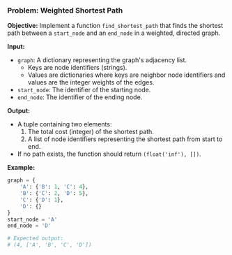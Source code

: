 ### Problem: Weighted Shortest Path

**Objective:** Implement a function `find_shortest_path` that finds the shortest path between a `start_node` and an `end_node` in a weighted, directed graph.

**Input:**
- `graph`: A dictionary representing the graph's adjacency list. 
  - Keys are node identifiers (strings).
  - Values are dictionaries where keys are neighbor node identifiers and values are the integer weights of the edges.
- `start_node`: The identifier of the starting node.
- `end_node`: The identifier of the ending node.

**Output:**
- A tuple containing two elements:
  1. The total cost (integer) of the shortest path.
  2. A list of node identifiers representing the shortest path from start to end.
- If no path exists, the function should return `(float('inf'), [])`.

**Example:**
```python
graph = {
    'A': {'B': 1, 'C': 4},
    'B': {'C': 2, 'D': 5},
    'C': {'D': 1},
    'D': {}
}
start_node = 'A'
end_node = 'D'

# Expected output:
# (4, ['A', 'B', 'C', 'D'])
```

